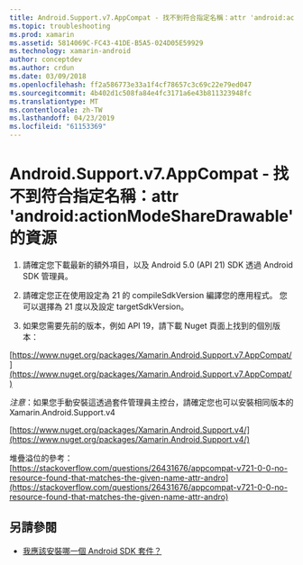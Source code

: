 ```yaml
---
title: Android.Support.v7.AppCompat - 找不到符合指定名稱：attr 'android:actionModeShareDrawable' 的資源
ms.topic: troubleshooting
ms.prod: xamarin
ms.assetid: 5814069C-FC43-41DE-B5A5-024D05E59929
ms.technology: xamarin-android
author: conceptdev
ms.author: crdun
ms.date: 03/09/2018
ms.openlocfilehash: ff2a586773e33a1f4cf78657c3c69c22e79ed047
ms.sourcegitcommit: 4b402d1c508fa84e4fc3171a6e43b811323948fc
ms.translationtype: MT
ms.contentlocale: zh-TW
ms.lasthandoff: 04/23/2019
ms.locfileid: "61153369"
---
```

# <a name="androidsupportv7appcompat---no-resource-found-that-matches-the-given-name-attr-androidactionmodesharedrawable"></a>Android.Support.v7.AppCompat - 找不到符合指定名稱：attr 'android:actionModeShareDrawable' 的資源

1. 請確定您下載最新的額外項目，以及 Android 5.0 (API 21) SDK 透過 Android SDK 管理員。

2. 請確定您正在使用設定為 21 的 compileSdkVersion 編譯您的應用程式。 您可以選擇為 21 度以及設定 targetSdkVersion。

3. 如果您需要先前的版本，例如 API 19，請下載 Nuget 頁面上找到的個別版本：

[https://www.nuget.org/packages/Xamarin.Android.Support.v7.AppCompat/](https://www.nuget.org/packages/Xamarin.Android.Support.v7.AppCompat/)

*注意*：如果您手動安裝這透過套件管理員主控台，請確定您也可以安裝相同版本的 Xamarin.Android.Support.v4

[https://www.nuget.org/packages/Xamarin.Android.Support.v4/](https://www.nuget.org/packages/Xamarin.Android.Support.v4/)

堆疊溢位的參考： [https://stackoverflow.com/questions/26431676/appcompat-v721-0-0-no-resource-found-that-matches-the-given-name-attr-andro](https://stackoverflow.com/questions/26431676/appcompat-v721-0-0-no-resource-found-that-matches-the-given-name-attr-andro)

## <a name="see-also"></a>另請參閱

- [我應該安裝哪一個 Android SDK 套件？](~/android/troubleshooting/questions/install-android-sdk-packages.md)

